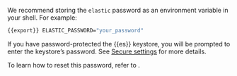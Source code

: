 We recommend storing the `elastic` password as an environment variable in your shell. For example:

```sh subs=true
{{export}} ELASTIC_PASSWORD="your_password"
```

If you have password-protected the {{es}} keystore, you will be prompted to enter the keystore’s password. See [Secure settings](/deploy-manage/security/secure-settings.md) for more details.

To learn how to reset this password, refer to [](/deploy-manage/users-roles/cluster-or-deployment-auth/built-in-sm.md).
